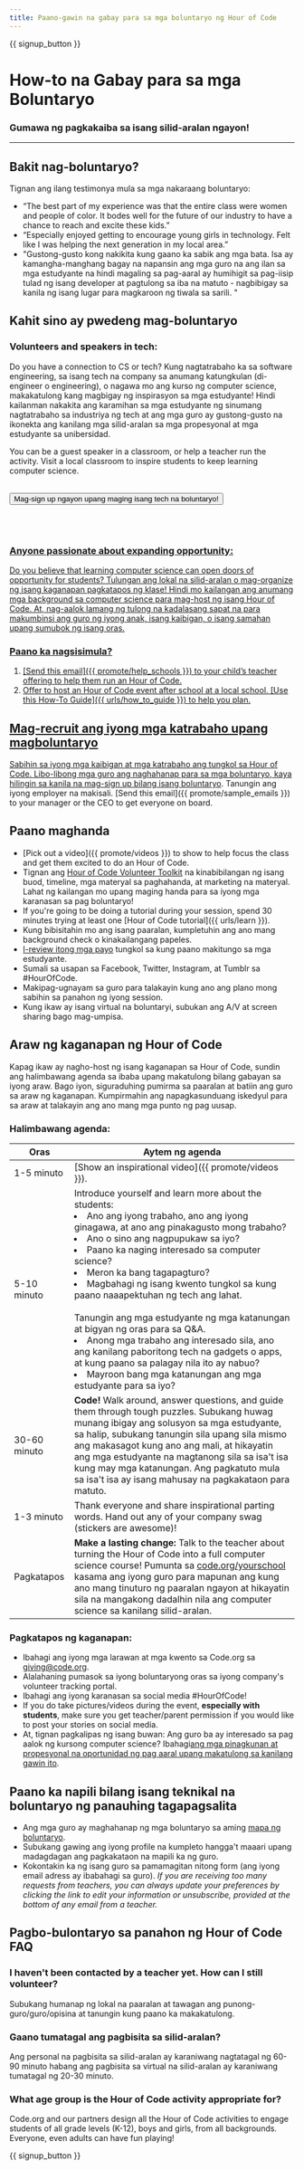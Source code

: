 ```yaml
---
title: Paano-gawin na gabay para sa mga boluntaryo ng Hour of Code
---
```


{{ signup_button }}

# How-to na Gabay para sa mga Boluntaryo
### Gumawa ng pagkakaiba sa isang silid-aralan ngayon!

***

## Bakit nag-boluntaryo?
Tignan ang ilang testimonya mula sa mga nakaraang boluntaryo:

- “The best part of my experience was that the entire class were women and people of color. It bodes well for the future of our industry to have a chance to reach and excite these kids.”
- “Especially enjoyed getting to encourage young girls in technology. Felt like I was helping the next generation in my local area.”
- "Gustong-gusto kong nakikita kung gaano ka sabik ang mga bata. Isa ay kamangha-manghang bagay na napansin ang mga guro na ang ilan sa mga estudyante na hindi magaling sa pag-aaral ay humihigit sa pag-iisip tulad ng isang developer at pagtulong sa iba na matuto - nagbibigay sa kanila ng isang lugar para magkaroon ng tiwala sa sarili. "

## Kahit sino ay pwedeng mag-boluntaryo
### Volunteers and speakers in tech:
Do you have a connection to CS or tech? Kung nagtatrabaho ka sa software engineering, sa isang tech na company sa anumang katungkulan (di-engineer o engineering), o nagawa mo ang kurso ng computer science, makakatulong kang magbigay ng inspirasyon sa mga estudyante! Hindi kailanman nakakita ang karamihan sa mga estudyante ng sinumang nagtatrabaho sa industriya ng tech at ang mga guro ay gustong-gusto na ikonekta ang kanilang mga silid-aralan sa mga propesyonal at mga estudyante sa unibersidad.

You can be a guest speaker in a classroom, or help a teacher run the activity. Visit a local classroom to inspire students to keep learning computer science.
<br>
<br>

<a href="https://code.org/volunteer"><button>Mag-sign up ngayon upang maging isang tech na boluntaryo!</button>

<br>
<br>

### Anyone passionate about expanding opportunity:
Do you believe that learning computer science can open doors of opportunity for students? Tulungan ang lokal na silid-aralan o mag-organize ng isang kaganapan pagkatapos ng klase! Hindi mo kailangan ang anumang mga background sa computer science para mag-host ng isang Hour of Code. At, nag-aalok lamang ng tulong na kadalasang sapat na para makumbinsi ang guro ng iyong anak, isang kaibigan, o isang samahan upang sumubok ng isang oras.

### Paano ka nagsisimula?

1. [Send this email]({{ promote/help_schools }}) to your child’s teacher offering to help them run an Hour of Code.
2. Offer to host an Hour of Code event after school at a local school. [Use this How-To Guide]({{ urls/how_to_guide }}) to help you plan.

## Mag-recruit ang iyong mga katrabaho upang magboluntaryo
Sabihin sa iyong mga kaibigan at mga katrabaho ang tungkol sa Hour of Code. Libo-libong mga guro ang naghahanap para sa mga boluntaryo, kaya hilingin sa kanila na [mag-sign up bilang isang boluntaryo](https://code.org/volunteer). Tanungin ang iyong employer na makisali. [Send this email]({{ promote/sample_emails }}) to your manager or the CEO to get everyone on board.

## Paano maghanda
- [Pick out a video]({{ promote/videos }}) to show to help focus the class and get them excited to do an Hour of Code.
- Tignan ang [Hour of Code Volunteer Toolkit](/files/hoc-volunteer-toolkit.pdf) na kinabibilangan ng isang buod, timeline, mga materyal sa paghahanda, at marketing na materyal. Lahat ng kailangan mo upang maging handa para sa iyong mga karanasan sa pag boluntaryo!
- If you're going to be doing a tutorial during your session, spend 30 minutes trying at least one [Hour of Code tutorial]({{ urls/learn }}).
- Kung bibisitahin mo ang isang paaralan, kumpletuhin ang ano mang background check o kinakailangang papeles.
- [I-review itong mga payo](https://code.org/files/CSTT_Volunteers.pdf) tungkol sa kung paano makitungo sa mga estudyante.
- Sumali sa usapan sa Facebook, Twitter, Instagram, at Tumblr sa #HourOfCode.
- Makipag-ugnayam sa guro para talakayin kung ano ang plano mong sabihin sa panahon ng iyong session.
- Kung ikaw ay isang virtual na boluntaryi, subukan ang A/V at screen sharing bago mag-umpisa.

## Araw ng kaganapan ng Hour of Code
Kapag ikaw ay nagho-host ng isang kaganapan sa Hour of Code, sundin ang halimbawang agenda sa ibaba upang makatulong bilang gabayan sa iyong araw. Bago iyon, siguraduhing pumirma sa paaralan at batiin ang guro sa araw ng kaganapan. Kumpirmahin ang napagkasunduang iskedyul para sa araw at talakayin ang ano mang mga punto ng pag uusap.

### Halimbawang agenda:

| Oras         | Aytem ng agenda                                                                                                                                                                                                                                                                                                                                                                                        |
| ------------ | ------------------------------------------------------------------------------------------------------------------------------------------------------------------------------------------------------------------------------------------------------------------------------------------------------------------------------------------------------------------------------------------------------ |
| 1-5 minuto   | [Show an inspirational video]({{ promote/videos }}).                                                                                                                                                                                                                                                                                                                                                   |
| 5-10 minuto  | Introduce yourself and learn more about the students: </ul><li>Ano ang iyong trabaho, ano ang iyong ginagawa, at ano ang pinakagusto mong trabaho?</li><li>Ano o sino ang nagpupukaw sa iyo?</li><li>Paano ka naging interesado sa computer science?</li><li>Meron ka bang tagapagturo?</li><li>Magbahagi ng isang kwento tungkol sa kung paano naaapektuhan ng tech ang lahat.</li><br>Tanungin ang mga estudyante ng mga katanungan at bigyan ng oras para sa Q&A.</br> <li> Anong mga trabaho ang interesado sila, ano ang kanilang paboritong tech na gadgets o apps, at kung paano sa palagay nila ito ay nabuo? </li><li> Mayroon bang mga katanungan ang mga estudyante para sa iyo?</ul> |
| 30-60 minuto | **Code!** Walk around, answer questions, and guide them through tough puzzles. Subukang huwag munang ibigay ang solusyon sa mga estudyante, sa halip, subukang tanungin sila upang sila mismo ang makasagot kung ano ang mali, at hikayatin ang mga estudyante na magtanong sila sa isa't isa kung may mga katanungan. Ang pagkatuto mula sa isa't isa ay isang mahusay na pagkakataon para matuto.    |
| 1-3 minuto   | Thank everyone and share inspirational parting words. Hand out any of your company swag (stickers are awesome)!                                                                                                                                                                                                                                                                                        |
| Pagkatapos   | **Make a lasting change:** Talk to the teacher about turning the Hour of Code into a full computer science course! Pumunta sa [code.org/yourschool](https://code.org/yourschool) kasama ang iyong guro para mapunan ang kung ano mang tinuturo ng paaralan ngayon at hikayatin sila na mangakong dadalhin nila ang computer science sa kanilang silid-aralan.                                          |

### Pagkatapos ng kaganapan:
- Ibahagi ang iyong mga larawan at mga kwento sa Code.org sa giving@code.org.
- Alalahaning pumasok sa iyong boluntaryong oras sa iyong company's volunteer tracking portal.
- Ibahagi ang iyong karanasan sa social media #HourOfCode!
- If you do take pictures/videos during the event, **especially with students**, make sure you get teacher/parent permission if you would like to post your stories on social media.
- At, tignan pagkalipas ng isang buwan: Ang guro ba ay interesado sa pag aalok ng kursong computer science? Ibahagi[ang mga pinagkunan at propesyonal na oportunidad ng pag aaral upang makatulong sa kanilang gawin ito](https://code.org/yourschool).

## Paano ka napili bilang isang teknikal na boluntaryo ng panauhing tagapagsalita
- Ang mga guro ay maghahanap ng mga boluntaryo sa aming [mapa ng boluntaryo](https://code.org/volunteer/local).
- Subukang gawing ang iyong profile na kumpleto hangga't maaari upang madagdagan ang pagkakataon na mapili ka ng guro.
- Kokontakin ka ng isang guro sa pamamagitan nitong form (ang iyong email adress ay ibabahagi sa guro). *If you are receiving too many requests from teachers, you can always update your preferences by clicking the link to edit your information or unsubscribe, provided at the bottom of any email from a teacher.*

## Pagbo-bulontaryo sa panahon ng Hour of Code FAQ

### I haven't been contacted by a teacher yet. How can I still volunteer?
Subukang humanap ng lokal na paaralan at tawagan ang punong-guro/guro/opisina at tanungin kung paano ka makakatulong.

### Gaano tumatagal ang pagbisita sa silid-aralan?
Ang personal na pagbisita sa silid-aralan ay karaniwang nagtatagal ng 60-90 minuto habang ang pagbisita sa virtual na silid-aralan ay karaniwang tumatagal ng 20-30 minuto.

### What age group is the Hour of Code activity appropriate for?
Code.org and our partners design all the Hour of Code activities to engage students of all grade levels (K-12), boys and girls, from all backgrounds. Everyone, even adults can have fun playing!



{{ signup_button }}
